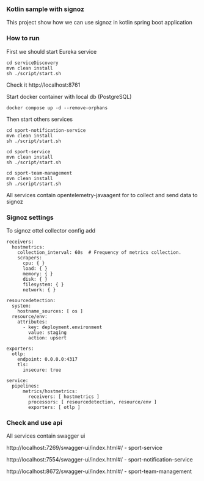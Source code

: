 ### Kotlin sample with signoz

This project show how we can use signoz in kotlin spring boot application

### How to run

First we should start Eureka service

```
cd serviceDiscovery
mvn clean install
sh ./script/start.sh
```

Check it http://localhost:8761

Start docker container with local db (PostgreSQL)

```
docker compose up -d --remove-orphans
```

Then start others services

```
cd sport-notification-service
mvn clean install
sh ./script/start.sh
```

```
cd sport-service
mvn clean install
sh ./script/start.sh
```

```
cd sport-team-management
mvn clean install
sh ./script/start.sh
```

All services contain opentelemetry-javaagent for to collect and send data to signoz

### Signoz settings

To signoz ottel collector config add

```
receivers:
  hostmetrics:
    collection_interval: 60s  # Frequency of metrics collection.
    scrapers:
      cpu: { }
      load: { }
      memory: { }
      disk: { }
      filesystem: { }
      network: { }
```
```
resourcedetection:
  system:
    hostname_sources: [ os ]
  resource/env:
    attributes:
      - key: deployment.environment
        value: staging
        action: upsert
```
```
exporters:
  otlp:
    endpoint: 0.0.0.0:4317
    tls:
      insecure: true
```
```
service:
  pipelines:
      metrics/hostmetrics:
        receivers: [ hostmetrics ]
        processors: [ resourcedetection, resource/env ]
        exporters: [ otlp ]
```

### Check and use api

All services contain swagger ui

http://localhost:7269/swagger-ui/index.html#/ - sport-service

http://localhost:7554/swagger-ui/index.html#/ - sport-notification-service

http://localhost:8672/swagger-ui/index.html#/ - sport-team-management